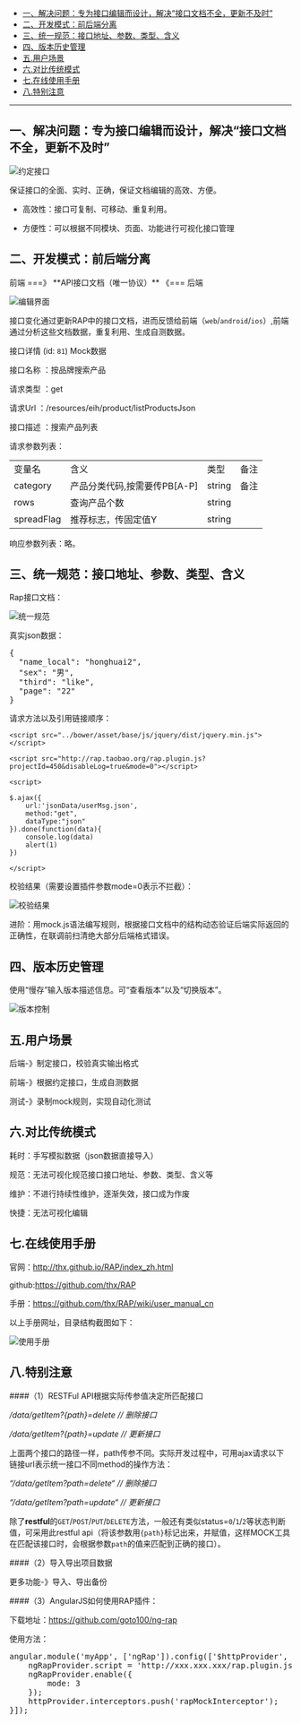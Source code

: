 

* [一、解决问题：专为接口编辑而设计，解决“接口文档不全，更新不及时”](#1)   
* [二、开发模式：前后端分离    ](#2)  
* [三、统一规范：接口地址、参数、类型、含义    ](#3)  
* [四、版本历史管理    ](#4)  
* [五.用户场景  ](#5)  
* [六.对比传统模式    ](#6)  
* [七.在线使用手册    ](#7)  
* [八.特别注意  ](#8)  
_______

<h2 id="1">一、解决问题：专为接口编辑而设计，解决“接口文档不全，更新不及时”</h2>

![约定接口](./img/intro1-1.png)

保证接口的全面、实时、正确，保证文档编辑的高效、方便。

* 高效性：接口可复制、可移动、重复利用。

* 方便性：可以根据不同模块、页面、功能进行可视化接口管理


<h2 id="2">二、开发模式：前后端分离</h2>
前端 ===》 **API接口文档（唯一协议）**  《=== 后端

![编辑界面](./img/intro2-1.png)

接口变化通过更新RAP中的接口文档，进而反馈给前端（`web`/`android`/`ios`）,前端通过分析这些文档数据，重复利用、生成自测数据。

接口详情 (id: `81`)     Mock数据

接口名称 ：按品牌搜索产品

请求类型 ：get

请求Url  ：/resources/eih/product/listProductsJson

接口描述 ：搜索产品列表

请求参数列表：
<table>
    <tr>
        <td>变量名</td>
        <td>含义</td>
        <td>类型</td>
        <td>备注</td>
    </tr>
    <tr>
        <td>category</td>
        <td>产品分类代码,按需要传PB[A-P]</td>
        <td>string</td>
        <td>备注</td>
    </tr>
    <tr>
        <td>rows</td>
        <td>查询产品个数</td>
        <td>string</td>
        <td> </td>
    </tr>
    <tr>
        <td>spreadFlag</td>
        <td>推荐标志，传固定值Y</td>
        <td>string</td>
        <td> </td>
    </tr>
</table>

响应参数列表：略。

<h2 id="3">三、统一规范：接口地址、参数、类型、含义</h2>
Rap接口文档：

![统一规范](./img/intro3-1.png)

真实json数据：
<pre>
{
  "name_local": "honghuai2",
  "sex": "男",
  "third": "like",
  "page": "22"
}
</pre>
请求方法以及引用链接顺序：

`<script src="../bower/asset/base/js/jquery/dist/jquery.min.js"></script>`

`<script src="http://rap.taobao.org/rap.plugin.js?projectId=450&disableLog=true&mode=0"></script>` 

<!--disableLog=true仅保留控制台输出的必要部分-->
<!--mode=1表示都拦截，显示的是模拟数据，为0则表示不拦截，用于校验真实数据与模拟数据-->

`<script>`
    
    $.ajax({
        url:'jsonData/userMsg.json',
        method:"get",
        dataType:"json"
    }).done(function(data){
        console.log(data)
        alert(1)
    })
`</script>`


校验结果（需要设置插件参数mode=0表示不拦截）：

![校验结果](./img/intro3-2.png)

进阶：用mock.js语法编写规则，根据接口文档中的结构动态验证后端实际返回的正确性，在联调前扫清绝大部分后端格式错误。

<h2 id="4">四、版本历史管理</h2>
使用“慢存”输入版本描述信息。可“查看版本”以及“切换版本”。

![版本控制](./img/intro4-1.png)

<h2 id="5">五.用户场景</h2>

后端-》制定接口，校验真实输出格式

前端-》根据约定接口，生成自测数据

测试-》录制mock规则，实现自动化测试

<h2 id="6">六.对比传统模式</h2>
耗时：手写模拟数据（json数据直接导入）

规范：无法可视化规范接口接口地址、参数、类型、含义等

维护：不进行持续性维护，逐渐失效，接口成为作废

快捷：无法可视化编辑

<h2 id="7">七.在线使用手册</h2>
官网：<a href="http://thx.github.io/RAP/index_zh.html">http://thx.github.io/RAP/index_zh.html</a>

github:<a href="https://github.com/thx/RAP">https://github.com/thx/RAP</a>

手册：<a href="https://github.com/thx/RAP/wiki/user_manual_cn">https://github.com/thx/RAP/wiki/user_manual_cn</a>



以上手册网址，目录结构截图如下：

![使用手册](./img/intro8-1.png)


<h2 id="8">八.特别注意</h2>
####（1）RESTFul API根据实际传参值决定所匹配接口

*/data/getItem?{path}=delete  // 删除接口*

*/data/getItem?{path}=update  // 更新接口*


上面两个接口的路径一样，path传参不同。实际开发过程中，可用ajax请求以下链接url表示统一接口不同method的操作方法：

*“/data/getItem?path=delete“  // 删除接口*

*“/data/getItem?path=update“  // 更新接口*

除了**restful**的`GET`/`POST`/`PUT`/`DELETE`方法，一般还有类似status=`0`/`1`/`2`等状态判断值，可采用此restful api（将该参数用`{path}`标记出来，并赋值，这样MOCK工具在匹配该接口时，会根据参数`path`的值来匹配到正确的接口）。

####（2）导入导出项目数据


更多功能-》导入、导出备份

####（3）AngularJS如何使用RAP插件：

下载地址：<a href="https://github.com/goto100/ng-rap">https://github.com/goto100/ng-rap</a>

使用方法：

<pre>angular.module('myApp', ['ngRap']).config(['$httpProvider', 'ngRapProvider', function(httpProvider, ngRapProvider) {
    ngRapProvider.script = 'http://xxx.xxx.xxx/rap.plugin.js?projectId=nnn'; // replce your host and project id
    ngRapProvider.enable({
        mode: 3
    });
    httpProvider.interceptors.push('rapMockInterceptor');
}]);</pre>